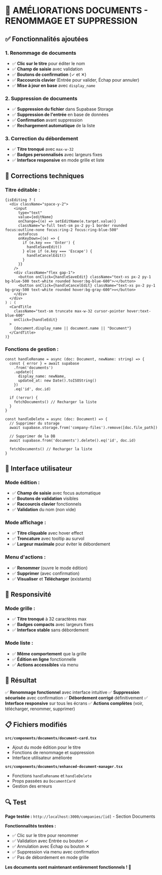 # 🎯 AMÉLIORATIONS DOCUMENTS - RENOMMAGE ET SUPPRESSION

## ✅ Fonctionnalités ajoutées

### **1. Renommage de documents**
- ✅ **Clic sur le titre** pour éditer le nom
- ✅ **Champ de saisie** avec validation
- ✅ **Boutons de confirmation** (✓ et ✕)
- ✅ **Raccourcis clavier** (Entrée pour valider, Échap pour annuler)
- ✅ **Mise à jour en base** avec `display_name`

### **2. Suppression de documents**
- ✅ **Suppression du fichier** dans Supabase Storage
- ✅ **Suppression de l'entrée** en base de données
- ✅ **Confirmation** avant suppression
- ✅ **Rechargement automatique** de la liste

### **3. Correction du débordement**
- ✅ **Titre tronqué** avec `max-w-32`
- ✅ **Badges personnalisés** avec largeurs fixes
- ✅ **Interface responsive** en mode grille et liste

## 🎯 Corrections techniques

### **Titre éditable :**
```tsx
{isEditing ? (
  <div className="space-y-2">
    <input
      type="text"
      value={editName}
      onChange={(e) => setEditName(e.target.value)}
      className="w-full text-sm px-2 py-1 border rounded focus:outline-none focus:ring-2 focus:ring-blue-500"
      autoFocus
      onKeyDown={(e) => {
        if (e.key === 'Enter') {
          handleSaveEdit()
        } else if (e.key === 'Escape') {
          handleCancelEdit()
        }
      }}
    />
    <div className="flex gap-1">
      <button onClick={handleSaveEdit} className="text-xs px-2 py-1 bg-blue-500 text-white rounded hover:bg-blue-600">✓</button>
      <button onClick={handleCancelEdit} className="text-xs px-2 py-1 bg-gray-500 text-white rounded hover:bg-gray-600">✕</button>
    </div>
  </div>
) : (
  <CardTitle 
    className="text-sm truncate max-w-32 cursor-pointer hover:text-blue-600" 
    onClick={handleEdit}
  >
    {document.display_name || document.name || "Document"}
  </CardTitle>
)}
```

### **Fonctions de gestion :**
```tsx
const handleRename = async (doc: Document, newName: string) => {
  const { error } = await supabase
    .from('documents')
    .update({ 
      display_name: newName,
      updated_at: new Date().toISOString()
    })
    .eq('id', doc.id)
  
  if (!error) {
    fetchDocuments() // Recharger la liste
  }
}

const handleDelete = async (doc: Document) => {
  // Supprimer du storage
  await supabase.storage.from('company-files').remove([doc.file_path])
  
  // Supprimer de la DB
  await supabase.from('documents').delete().eq('id', doc.id)
  
  fetchDocuments() // Recharger la liste
}
```

## 🎨 Interface utilisateur

### **Mode édition :**
- ✅ **Champ de saisie** avec focus automatique
- ✅ **Boutons de validation** visibles
- ✅ **Raccourcis clavier** fonctionnels
- ✅ **Validation** du nom (non vide)

### **Mode affichage :**
- ✅ **Titre cliquable** avec hover effect
- ✅ **Troncature** avec tooltip au survol
- ✅ **Largeur maximale** pour éviter le débordement

### **Menu d'actions :**
- ✅ **Renommer** (ouvre le mode édition)
- ✅ **Supprimer** (avec confirmation)
- ✅ **Visualiser** et **Télécharger** (existants)

## 📱 Responsivité

### **Mode grille :**
- ✅ **Titre tronqué** à 32 caractères max
- ✅ **Badges compacts** avec largeurs fixes
- ✅ **Interface stable** sans débordement

### **Mode liste :**
- ✅ **Même comportement** que la grille
- ✅ **Édition en ligne** fonctionnelle
- ✅ **Actions accessibles** via menu

## 🎉 Résultat

✅ **Renommage fonctionnel** avec interface intuitive
✅ **Suppression sécurisée** avec confirmation
✅ **Débordement corrigé** définitivement
✅ **Interface responsive** sur tous les écrans
✅ **Actions complètes** (voir, télécharger, renommer, supprimer)

## 📋 Fichiers modifiés

**`src/components/documents/document-card.tsx`**
- Ajout du mode édition pour le titre
- Fonctions de renommage et suppression
- Interface utilisateur améliorée

**`src/components/documents/enhanced-document-manager.tsx`**
- Fonctions `handleRename` et `handleDelete`
- Props passées au `DocumentCard`
- Gestion des erreurs

## 🔍 Test

**Page testée :** `http://localhost:3000/companies/[id]` - Section Documents

**Fonctionnalités testées :**
- ✅ Clic sur le titre pour renommer
- ✅ Validation avec Entrée ou bouton ✓
- ✅ Annulation avec Échap ou bouton ✕
- ✅ Suppression via menu avec confirmation
- ✅ Pas de débordement en mode grille

**Les documents sont maintenant entièrement fonctionnels ! 🎯** 